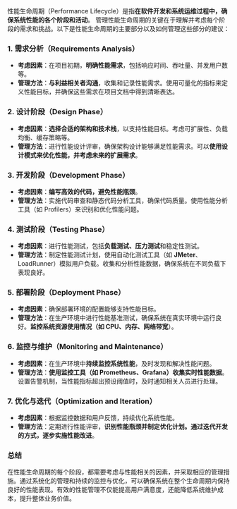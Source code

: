 性能生命周期（Performance Lifecycle）是指**在软件开发和系统运维过程中，确保系统性能的各个阶段和活动**。
管理性能生命周期的关键在于理解并考虑每个阶段的需求和挑战。以下是性能生命周期的主要部分以及如何管理这些部分的建议：

### 1. **需求分析（Requirements Analysis）**

- **考虑因素**：在项目初期，**明确性能需求**，包括响应时间、吞吐量、并发用户数等。
- **管理方法**：**与利益相关者沟通**，收集和记录性能需求。使用可量化的指标来定义性能目标，并确保这些需求在项目文档中得到清晰表达。

### 2. **设计阶段（Design Phase）**

- **考虑因素**：**选择合适的架构和技术栈**，以支持性能目标。考虑可扩展性、负载均衡、缓存策略等。
- **管理方法**：进行性能设计评审，确保架构设计能够满足性能需求。可以**使用设计模式来优化性能，并考虑未来的扩展需求**。

### 3. **开发阶段（Development Phase）**

- **考虑因素**：**编写高效的代码，避免性能瓶颈**。
- **管理方法**：实施代码审查和静态代码分析工具，确保代码质量。使用性能分析工具（如 Profilers）来识别和优化性能问题。

### 4. **测试阶段（Testing Phase）**

- **考虑因素**：进行性能测试，包括**负载测试、压力测试**和稳定性测试。
- **管理方法**：制定性能测试计划，使用自动化测试工具（如 **JMeter**、LoadRunner）模拟用户负载。收集和分析性能数据，确保系统在不同负载下表现良好。

### 5. **部署阶段（Deployment Phase）**

- **考虑因素**：确保部署环境的配置能够支持性能目标。
- **管理方法**：在生产环境中进行性能基准测试，确保系统在真实环境中运行良好。**监控系统资源使用情况（如 CPU、内存、网络带宽**）。

### 6. **监控与维护（Monitoring and Maintenance）**

- **考虑因素**：在生产环境中**持续监控系统性能**，及时发现和解决性能问题。
- **管理方法**：**使用监控工具（如 Prometheus、Grafana）收集实时性能数据**。设置告警机制，当性能指标超出预设阈值时，及时通知相关人员进行处理。

### 7. **优化与迭代（Optimization and Iteration）**

- **考虑因素**：根据监控数据和用户反馈，持续优化系统性能。
- **管理方法**：定期进行性能评审，**识别性能瓶颈并制定优化计划。通过迭代开发的方式，逐步实施性能改进**。

### 总结

在性能生命周期的每个阶段，都需要考虑与性能相关的因素，并采取相应的管理措施。通过系统化的管理和持续的监控与优化，可以确保系统在整个生命周期内保持良好的性能表现。有效的性能管理不仅能提高用户满意度，还能降低系统维护成本，提升整体业务价值。